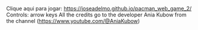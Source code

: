  Clique aqui para jogar: https://joseadelmo.github.io/pacman_web_game_2/
 Controls: arrow keys
 All the credits go to the developer Ania Kubow from the channel (https://www.youtube.com/@AniaKubow)
